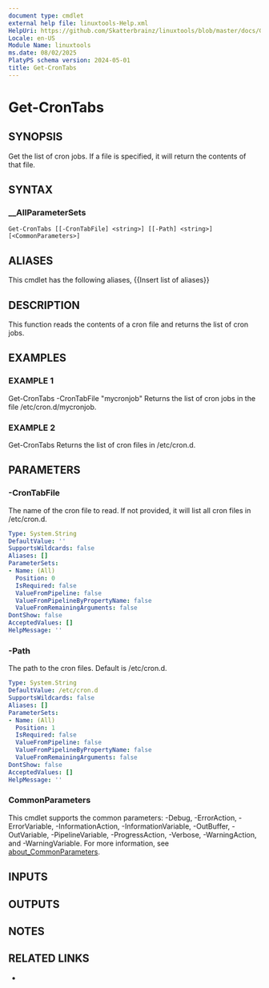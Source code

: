 ```yaml
---
document type: cmdlet
external help file: linuxtools-Help.xml
HelpUri: https://github.com/Skatterbrainz/linuxtools/blob/master/docs/Get-CronTabs.md
Locale: en-US
Module Name: linuxtools
ms.date: 08/02/2025
PlatyPS schema version: 2024-05-01
title: Get-CronTabs
---
```


# Get-CronTabs

## SYNOPSIS

Get the list of cron jobs. If a file is specified, it will return the contents of that file.

## SYNTAX

### __AllParameterSets

```
Get-CronTabs [[-CronTabFile] <string>] [[-Path] <string>] [<CommonParameters>]
```

## ALIASES

This cmdlet has the following aliases,
  {{Insert list of aliases}}

## DESCRIPTION

This function reads the contents of a cron file and returns the list of cron jobs.

## EXAMPLES

### EXAMPLE 1

Get-CronTabs -CronTabFile "mycronjob"
Returns the list of cron jobs in the file /etc/cron.d/mycronjob.

### EXAMPLE 2

Get-CronTabs
Returns the list of cron files in /etc/cron.d.

## PARAMETERS

### -CronTabFile

The name of the cron file to read.
If not provided, it will list all cron files in /etc/cron.d.

```yaml
Type: System.String
DefaultValue: ''
SupportsWildcards: false
Aliases: []
ParameterSets:
- Name: (All)
  Position: 0
  IsRequired: false
  ValueFromPipeline: false
  ValueFromPipelineByPropertyName: false
  ValueFromRemainingArguments: false
DontShow: false
AcceptedValues: []
HelpMessage: ''
```

### -Path

The path to the cron files.
Default is /etc/cron.d.

```yaml
Type: System.String
DefaultValue: /etc/cron.d
SupportsWildcards: false
Aliases: []
ParameterSets:
- Name: (All)
  Position: 1
  IsRequired: false
  ValueFromPipeline: false
  ValueFromPipelineByPropertyName: false
  ValueFromRemainingArguments: false
DontShow: false
AcceptedValues: []
HelpMessage: ''
```

### CommonParameters

This cmdlet supports the common parameters: -Debug, -ErrorAction, -ErrorVariable,
-InformationAction, -InformationVariable, -OutBuffer, -OutVariable, -PipelineVariable,
-ProgressAction, -Verbose, -WarningAction, and -WarningVariable. For more information, see
[about_CommonParameters](https://go.microsoft.com/fwlink/?LinkID=113216).

## INPUTS

## OUTPUTS

## NOTES

## RELATED LINKS

- [](https://github.com/Skatterbrainz/linuxtools/blob/master/docs/Get-CronTabs.md)
